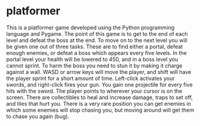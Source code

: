 # platformer
This is a platformer game developed using the Python programming language and Pygame. The point of this game is to get to the end of each level and defeat the boss at the end. To move on to the next level you will be given one out of three tasks. These are to find either a portal, defeat enough enemies, or defeat a boss which appears every five levels. In the portal level your health will be lowered to 450, and in a boss level you cannot sprint. To harm the boss you need to stun it by making it charge against a wall. WASD or arrow keys will move the player, and shift will have the player sprint for a short amount of time. Left-click activates your swords, and right-click fires your gun. You gain one projectile for every five hits with the sword. The player points to wherever your cursor is on the screen. There are collectibles to heal and increase damage, traps to set off, and tiles that hurt you. There is a very rare position you can get enemies in which some enemies will stop chasing you, but moving around will get them to chase you again (bug).
